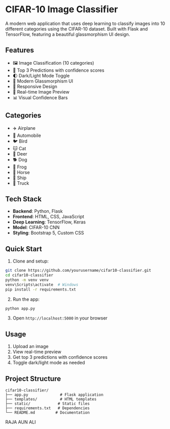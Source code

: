 # CIFAR-10 Image Classifier

A modern web application that uses deep learning to classify images into 10 different categories using the CIFAR-10 dataset. Built with Flask and TensorFlow, featuring a beautiful glassmorphism UI design.

## Features

- 🖼️ Image Classification (10 categories)
- 🎯 Top 3 Predictions with confidence scores
- 🌓 Dark/Light Mode Toggle
- 🎨 Modern Glassmorphism UI
- 📱 Responsive Design
- 🔄 Real-time Image Preview
- 📊 Visual Confidence Bars

## Categories

- ✈️ Airplane
- 🚗 Automobile
- 🐦 Bird
- 🐱 Cat
- 🦌 Deer
- 🐕 Dog
- 🐸 Frog
- 🐎 Horse
- 🚢 Ship
- 🚚 Truck

## Tech Stack

- **Backend**: Python, Flask
- **Frontend**: HTML, CSS, JavaScript
- **Deep Learning**: TensorFlow, Keras
- **Model**: CIFAR-10 CNN
- **Styling**: Bootstrap 5, Custom CSS

## Quick Start

1. Clone and setup:
```bash
git clone https://github.com/yourusername/cifar10-classifier.git
cd cifar10-classifier
python -m venv venv
venv\Scripts\activate  # Windows
pip install -r requirements.txt
```

2. Run the app:
```bash
python app.py
```

3. Open `http://localhost:5000` in your browser

## Usage

1. Upload an image
2. View real-time preview
3. Get top 3 predictions with confidence scores
4. Toggle dark/light mode as needed

## Project Structure

```
cifar10-classifier/
├── app.py              # Flask application
├── templates/          # HTML templates
├── static/            # Static files
├── requirements.txt   # Dependencies
└── README.md         # Documentation
```


RAJA AUN ALI

